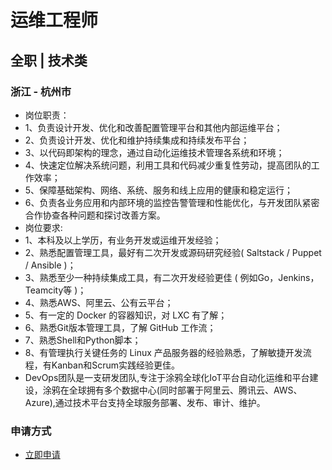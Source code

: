 
# 运维工程师
## 全职  |  技术类
### 浙江 - 杭州市

- 岗位职责：
- 1、负责设计开发、优化和改善配置管理平台和其他内部运维平台；
- 2、负责设计开发、优化和维护持续集成和持续发布平台；
- 3、以代码即架构的理念，通过自动化运维技术管理各系统和环境；
- 4、快速定位解决系统问题，利用工具和代码减少重复性劳动，提高团队的工作效率；
- 5、保障基础架构、网络、系统、服务和线上应用的健康和稳定运行；
- 6、负责各业务应用和内部环境的监控告警管理和性能优化，与开发团队紧密合作协查各种问题和探讨改善方案。
- 岗位要求:
- 1、本科及以上学历，有业务开发或运维开发经验；
- 2、熟悉配置管理工具，最好有二次开发或源码研究经验( Saltstack / Puppet / Ansible )；
- 3、熟悉至少一种持续集成工具，有二次开发经验更佳 ( 例如Go，Jenkins，Teamcity等 )；
- 4、熟悉AWS、阿里云、公有云平台；
- 5、有一定的 Docker 的容器知识，对 LXC 有了解；
- 6、熟悉Git版本管理工具，了解 GitHub 工作流；
- 7、熟悉Shell和Python脚本；
- 8、有管理执行关键任务的 Linux 产品服务器的经验熟悉，了解敏捷开发流程，有Kanban和Scrum实践经验更佳。
- DevOps团队是一支研发团队,专注于涂鸦全球化IoT平台自动化运维和平台建设，涂鸦在全球拥有多个数据中心(同时部署于阿里云、腾讯云、AWS、Azure),通过技术平台支持全球服务部署、发布、审计、维护。
### 申请方式
- <a href="mailto:hr@tuya.com?subject=求职简历-运维工程师-来自GitHub">立即申请</a>